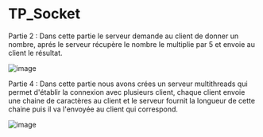 # TP_Socket
Partie 2 :
Dans cette partie le serveur demande au client de donner un nombre, aprés le serveur récupère le nombre le multiplie par 5 et envoie au client le résultat. 

![image](https://user-images.githubusercontent.com/101976300/159683033-a6383cda-39f1-4e7c-a85d-aa51703c7e7d.png)

Partie 4 :
Dans cette partie nous avons crées un serveur multithreads qui permet d'établir la connexion avec plusieurs client, chaque client envoie une chaine de caractères au client et le serveur fournit la longueur de cette chaine puis il va l'envoyée au client qui correspond.

![image](https://user-images.githubusercontent.com/101976300/159686013-bf5c724a-3661-4ec0-b41f-56397c6efb28.png)




